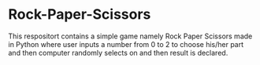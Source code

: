 # Rock-Paper-Scissors
This respositort contains a simple game namely Rock Paper Scissors made in Python where user inputs a number from 0 to 2 to choose his/her part and then computer randomly selects on and then result is declared.
